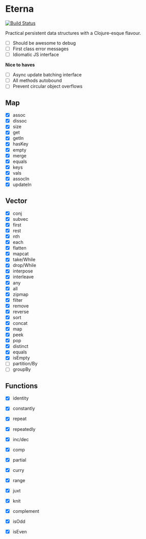 Eterna
======

[![Build Status](https://travis-ci.org/danprince/aeterna.svg?branch=master)](https://travis-ci.org/danprince/aeterna)

Practical persistent data structures with a Clojure-esque flavour.

 - [ ] Should be awesome to debug
 - [ ] First class error messages
 - [ ] Idiomatic JS interface

__Nice to haves__
- [ ] Async update batching interface
- [ ] All methods autobound
- [ ] Prevent circular object overflows

## Map
 - [x] assoc
 - [x] dissoc
 - [x] size
 - [x] get
 - [x] getIn
 - [x] hasKey
 - [x] empty
 - [x] merge
 - [x] equals
 - [x] keys
 - [x] vals
 - [x] assocIn
 - [x] updateIn

## Vector
 - [x] conj
 - [x] subvec
 - [x] first
 - [x] rest
 - [x] nth
 - [x] each
 - [x] flatten
 - [x] mapcat
 - [x] take/While
 - [x] drop/While
 - [x] interpose
 - [x] interleave
 - [x] any
 - [x] all
 - [x] zipmap
 - [x] filter
 - [x] remove
 - [x] reverse
 - [x] sort
 - [x] concat
 - [x] map
 - [x] peek
 - [x] pop
 - [x] distinct
 - [x] equals
 - [x] isEmpty
 - [ ] partition/By
 - [ ] groupBy

## Functions
 - [x] identity
 - [x] constantly
 - [x] repeat
 - [x] repeatedly
 - [x] inc/dec
 - [x] comp
 - [x] partial
 - [x] curry
 - [x] range
 - [x] juxt
 - [x] knit
 - [x] complement
 - [x] isOdd
 - [x] isEven

